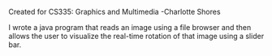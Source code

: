 Created for CS335: Graphics and Multimedia
-Charlotte Shores

I wrote a java program that reads an image using a file browser and then allows
the user to visualize the real-time rotation of that image using a slider bar.
